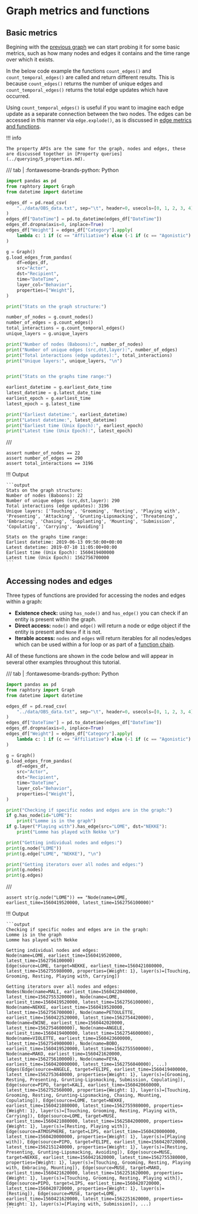 
# Graph metrics and functions

## Basic metrics
Begining with the [previous graph](1_intro.md) we can start probing it for some basic metrics, such as how many nodes and edges it contains and the time range over which it exists. 

In the below code example  the functions `count_edges()` and `count_temporal_edges()` are called and return different results. This is because `count_edges()` returns the number of unique edges and `count_temporal_edges()` returns the total edge updates which have occurred. 
    
Using `count_temporal_edges()` is useful if you want to imagine each edge update as a separate connection between the two nodes. The edges can be accessed in this manner via `edge.explode()`, as is discussed in [edge metrics and functions](../querying/4_edge-metrics.md).

!!! info

    The property APIs are the same for the graph, nodes and edges, these are discussed together in [Property queries](../querying/5_properties.md).

/// tab | :fontawesome-brands-python: Python
```python
import pandas as pd
from raphtory import Graph
from datetime import datetime

edges_df = pd.read_csv(
    "../data/OBS_data.txt", sep="\t", header=0, usecols=[0, 1, 2, 3, 4], parse_dates=[0]
)
edges_df["DateTime"] = pd.to_datetime(edges_df["DateTime"])
edges_df.dropna(axis=0, inplace=True)
edges_df["Weight"] = edges_df["Category"].apply(
    lambda c: 1 if (c == "Affiliative") else (-1 if (c == "Agonistic") else 0)
)

g = Graph()
g.load_edges_from_pandas(
    df=edges_df,
    src="Actor",
    dst="Recipient",
    time="DateTime",
    layer_col="Behavior",
    properties=["Weight"],
)

print("Stats on the graph structure:")

number_of_nodes = g.count_nodes()
number_of_edges = g.count_edges()
total_interactions = g.count_temporal_edges()
unique_layers = g.unique_layers

print("Number of nodes (Baboons):", number_of_nodes)
print("Number of unique edges (src,dst,layer):", number_of_edges)
print("Total interactions (edge updates):", total_interactions)
print("Unique layers:", unique_layers, "\n")


print("Stats on the graphs time range:")

earliest_datetime = g.earliest_date_time
latest_datetime = g.latest_date_time
earliest_epoch = g.earliest_time
latest_epoch = g.latest_time

print("Earliest datetime:", earliest_datetime)
print("Latest datetime:", latest_datetime)
print("Earliest time (Unix Epoch):", earliest_epoch)
print("Latest time (Unix Epoch):", latest_epoch)
```
///

```{.python continuation hide}
assert number_of_nodes == 22
assert number_of_edges == 290
assert total_interactions == 3196
```

!!! Output

    ```output
    Stats on the graph structure:
    Number of nodes (Baboons): 22
    Number of unique edges (src,dst,layer): 290
    Total interactions (edge updates): 3196
    Unique layers: ['Touching', 'Grooming', 'Resting', 'Playing with', 'Presenting', 'Attacking', 'Grunting-Lipsmacking', 'Threatening', 'Embracing', 'Chasing', 'Supplanting', 'Mounting', 'Submission', 'Copulating', 'Carrying', 'Avoiding'] 

    Stats on the graphs time range:
    Earliest datetime: 2019-06-13 09:50:00+00:00
    Latest datetime: 2019-07-10 11:05:00+00:00
    Earliest time (Unix Epoch): 1560419400000
    Latest time (Unix Epoch): 1562756700000
    ```

## Accessing nodes and edges  
Three types of functions are provided for accessing the nodes and edges within a graph: 

* **Existence check:** using `has_node()` and `has_edge()` you can check if an entity is present within the graph.
* **Direct access:** `node()` and `edge()` will return a node or edge object if the entity is present and `None` if it is not.
* **Iterable access:** `nodes` and `edges` will return iterables for all nodes/edges which can be used within a for loop or as part of a [function chain](../querying/6_chaining.md).

All of these functions are shown in the code below and will appear in several other examples throughout this tutorial.

/// tab | :fontawesome-brands-python: Python
```python
import pandas as pd
from raphtory import Graph
from datetime import datetime

edges_df = pd.read_csv(
    "../data/OBS_data.txt", sep="\t", header=0, usecols=[0, 1, 2, 3, 4], parse_dates=[0]
)
edges_df["DateTime"] = pd.to_datetime(edges_df["DateTime"])
edges_df.dropna(axis=0, inplace=True)
edges_df["Weight"] = edges_df["Category"].apply(
    lambda c: 1 if (c == "Affiliative") else (-1 if (c == "Agonistic") else 0)
)

g = Graph()
g.load_edges_from_pandas(
    df=edges_df,
    src="Actor",
    dst="Recipient",
    time="DateTime",
    layer_col="Behavior",
    properties=["Weight"],
)

print("Checking if specific nodes and edges are in the graph:")
if g.has_node(id="LOME"):
    print("Lomme is in the graph")
if g.layer("Playing with").has_edge(src="LOME", dst="NEKKE"):
    print("Lomme has played with Nekke \n")

print("Getting individual nodes and edges:")
print(g.node("LOME"))
print(g.edge("LOME", "NEKKE"), "\n")

print("Getting iterators over all nodes and edges:")
print(g.nodes)
print(g.edges)
```
///

```{.python continuation hide}
assert str(g.node("LOME")) == "Node(name=LOME, earliest_time=1560419520000, latest_time=1562756100000)"
```

!!! Output

    ```output
    Checking if specific nodes and edges are in the graph:
    Lomme is in the graph
    Lomme has played with Nekke 

    Getting individual nodes and edges:
    Node(name=LOME, earliest_time=1560419520000, latest_time=1562756100000)
    Edge(source=LOME, target=NEKKE, earliest_time=1560421080000, latest_time=1562755980000, properties={Weight: 1}, layer(s)=[Touching, Grooming, Resting, Playing with, Carrying]) 

    Getting iterators over all nodes and edges:
    Nodes(Node(name=MALI, earliest_time=1560422040000, latest_time=1562755320000), Node(name=LOME, earliest_time=1560419520000, latest_time=1562756100000), Node(name=NEKKE, earliest_time=1560419520000, latest_time=1562756700000), Node(name=PETOULETTE, earliest_time=1560422520000, latest_time=1562754420000), Node(name=EWINE, earliest_time=1560442020000, latest_time=1562754600000), Node(name=ANGELE, earliest_time=1560419400000, latest_time=1562754600000), Node(name=VIOLETTE, earliest_time=1560423600000, latest_time=1562754900000), Node(name=BOBO, earliest_time=1560419520000, latest_time=1562755500000), Node(name=MAKO, earliest_time=1560421620000, latest_time=1562756100000), Node(name=FEYA, earliest_time=1560420000000, latest_time=1562756040000), ...)
    Edges(Edge(source=ANGELE, target=FELIPE, earliest_time=1560419400000, latest_time=1562753640000, properties={Weight: 1}, layer(s)=[Grooming, Resting, Presenting, Grunting-Lipsmacking, Submission, Copulating]), Edge(source=PIPO, target=KALI, earliest_time=1560420660000, latest_time=1562752560000, properties={Weight: 1}, layer(s)=[Touching, Grooming, Resting, Grunting-Lipsmacking, Chasing, Mounting, Copulating]), Edge(source=LOME, target=NEKKE, earliest_time=1560421080000, latest_time=1562755980000, properties={Weight: 1}, layer(s)=[Touching, Grooming, Resting, Playing with, Carrying]), Edge(source=LOME, target=MUSE, earliest_time=1560421080000, latest_time=1562584200000, properties={Weight: 1}, layer(s)=[Resting, Playing with]), Edge(source=ATMOSPHERE, target=LIPS, earliest_time=1560420000000, latest_time=1560420000000, properties={Weight: 1}, layer(s)=[Playing with]), Edge(source=PIPO, target=FELIPE, earliest_time=1560420720000, latest_time=1562151240000, properties={Weight: 1}, layer(s)=[Resting, Presenting, Grunting-Lipsmacking, Avoiding]), Edge(source=MUSE, target=NEKKE, earliest_time=1560421620000, latest_time=1562755380000, properties={Weight: 1}, layer(s)=[Touching, Grooming, Resting, Playing with, Embracing, Mounting]), Edge(source=MUSE, target=MAKO, earliest_time=1560421620000, latest_time=1562251620000, properties={Weight: 1}, layer(s)=[Touching, Grooming, Resting, Playing with]), Edge(source=PIPO, target=LIPS, earliest_time=1560420720000, latest_time=1560420720000, properties={Weight: 1}, layer(s)=[Resting]), Edge(source=MUSE, target=LOME, earliest_time=1560421620000, latest_time=1562251620000, properties={Weight: 1}, layer(s)=[Playing with, Submission]), ...)
    ```
